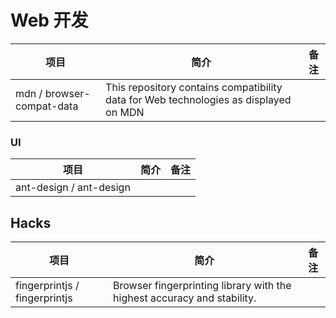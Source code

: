 # Web 开发

| 项目 | 简介 | 备注 |
| --- | --- | --- |
| mdn / browser-compat-data | This repository contains compatibility data for Web technologies as displayed on MDN |

### UI

| 项目 | 简介 | 备注 |
| --- | --- | --- |
| ant-design / ant-design | |

## Hacks

| 项目 | 简介 | 备注 |
| --- | --- | --- |
| fingerprintjs / fingerprintjs | Browser fingerprinting library with the highest accuracy and stability.  |

